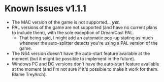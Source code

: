 # Known Issues v1.1.1
* The MAC version of the game is not supported... ***yet***.
* PAL versions of the game are not supported (and have no current plans to include them), with the sole exception of DreamCast PAL.
  * That being said, I might add an automatic pop-up stating as much whenever the auto-splitter detects you're using a PAL version of the game. 
* The N64 version doesn't have the auto-start feature available at the moment (but it might be possible to implement in the future).
* Windows PC and DC versions don't have the auto-start feature available at the moment (and I'm not sure if it's possible to make it work for them. Blame TreyArch).
